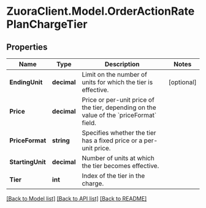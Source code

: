 # ZuoraClient.Model.OrderActionRatePlanChargeTier

## Properties

Name | Type | Description | Notes
------------ | ------------- | ------------- | -------------
**EndingUnit** | **decimal** | Limit on the number of units for which the tier is effective.  | [optional] 
**Price** | **decimal** | Price or per-unit price of the tier, depending on the value of the &#x60;priceFormat&#x60; field.  | 
**PriceFormat** | **string** | Specifies whether the tier has a fixed price or a per-unit price.  | 
**StartingUnit** | **decimal** | Number of units at which the tier becomes effective.  | 
**Tier** | **int** | Index of the tier in the charge.  | 

[[Back to Model list]](../README.md#documentation-for-models) [[Back to API list]](../README.md#documentation-for-api-endpoints) [[Back to README]](../README.md)

